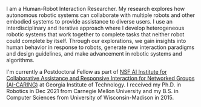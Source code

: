 I am a Human-Robot Interaction Researcher. My research explores how autonomous robotic systems can collaborate with multiple robots and other embodied systems to provide assistance to diverse users. I use an interdisciplinary and iterative approach where I develop heterogeneous robotic systems that work together to complete tasks that neither robot could complete by itself. Through our explorations, we gain insights into human behavior in response to robots, generate new interaction paradigms and design guidelines, and make advancement in robotic systems and algorithms.

I'm currently a Postdoctoral Fellow as part of [NSF AI Institute for Collaborative Assistance and Responsive Interaction for Networked Groups (AI-CARING)](https://www.ai-caring.org/) at Georgia Institute of Technology. I received my Ph.D. in Robotics in Dec 2021 from Carnegie Mellon University and my B.S. in Computer Sciences from University of Wisconsin-Madison in 2015.